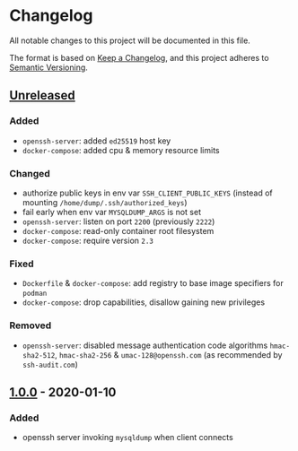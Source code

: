 # Changelog
All notable changes to this project will be documented in this file.

The format is based on [Keep a Changelog](https://keepachangelog.com/en/1.0.0/),
and this project adheres to [Semantic Versioning](https://semver.org/spec/v2.0.0.html).

## [Unreleased]
### Added
- `openssh-server`: added `ed25519` host key
- `docker-compose`: added cpu & memory resource limits

### Changed
- authorize public keys in env var `SSH_CLIENT_PUBLIC_KEYS`
  (instead of mounting `/home/dump/.ssh/authorized_keys`)
- fail early when env var `MYSQLDUMP_ARGS` is not set
- `openssh-server`: listen on port `2200` (previously `2222`)
- `docker-compose`: read-only container root filesystem
- `docker-compose`: require version `2.3`

### Fixed
- `Dockerfile` & `docker-compose`: add registry to base image specifiers for `podman`
- `docker-compose`: drop capabilities, disallow gaining new privileges

### Removed
- `openssh-server`: disabled message authentication code algorithms
  `hmac-sha2-512`, `hmac-sha2-256` & `umac-128@openssh.com`
  (as recommended by `ssh-audit.com`)

## [1.0.0] - 2020-01-10
### Added
- openssh server invoking `mysqldump` when client connects

[Unreleased]: https://github.com/olivierlacan/keep-a-changelog/compare/v1.0.0...HEAD
[1.0.0]: https://github.com/fphammerle/docker-mysqldump-sshd/releases/tag/v1.0.0

